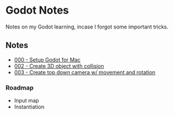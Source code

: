 # Godot Notes

Notes on my Godot learning, incase I forgot some important tricks.

## Notes

- [000 - Setup Godot for Mac](docs/000_setup_godot_for_mac.md)
- [002 - Create 3D object with collision](docs/002_create_3d_object_with_collision.md)
- [003 - Create top down camera w/ movement and rotation](docs/003_create_top_down_camera.md)

### Roadmap

- Input map
- Instantiation
